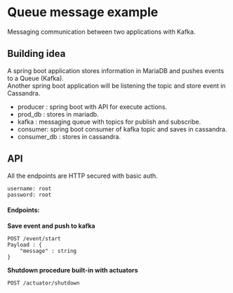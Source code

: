 # Queue message example
Messaging communication between two applications with Kafka.

## Building idea
A spring boot application stores information in MariaDB and pushes events to a Queue (Kafka). 
<BR>
Another spring boot application will be listening the topic and store event in Cassandra.

- producer : spring boot with API for execute actions.
- prod_db : stores in mariadb.
- kafka : messaging queue with topics for publish and subscribe.
- consumer: spring boot consumer of kafka topic and saves in cassandra.
- consumer_db : stores in cassandra.

## API
All the endpoints are HTTP secured with basic auth.
```
username: root
password: root 
```

#### Endpoints:
**Save event and push to kafka**
```
POST /event/start
Payload : { 
    "message" : string 
} 
```

**Shutdown procedure built-in with actuators**
```
POST /actuator/shutdown
```
